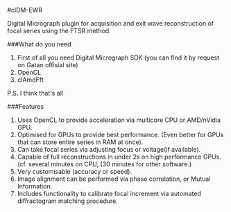 #clDM-EWR

Digital Micrograph plugin for acquisition and exit wave reconstruction of focal series using the FTSR method.

###What do you need

1. First of all you need Digital Micrograph SDK (you can find it by request on Gatan offisial site)
2. OpenCL 
3. clAmdFft

P.S. I think that's all

###Features

1. Uses OpenCL to provide acceleration via multicore CPU or AMD/nVidia GPU.
2. Optimised for GPUs to provide best performance. (Even better for GPUs that can store entire series in RAM at once).
3. Can take focal series via adjusting focus or voltage(if available).
4. Capable of full reconstructions in under 2s on high performance GPUs. (cf. several minutes on CPU, (30 minutes for other software.)
5. Very customisable (accuracy or speed).
6. Image alignment can be performed via phase correlation, or Mutual Information.
7. Includes functionality to calibrate focal increment via automated diffractogram matching procedure.

